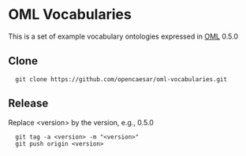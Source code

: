 # OML Vocabularies

This is a set of example vocabulary ontologies expressed in [OML](https://github.com/opencaesar/oml) 0.5.0

## Clone
```
  git clone https://github.com/opencaesar/oml-vocabularies.git
```
## Release

Replace \<version\> by the version, e.g., 0.5.0
```
  git tag -a <version> -m "<version>"
  git push origin <version>
```
